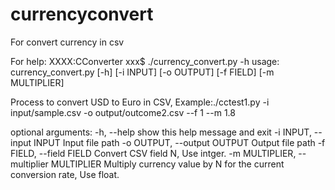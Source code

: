 # currencyconvert
For convert currency in csv

For help:
XXXX:CConverter xxx$ ./currency_convert.py -h
usage: currency_convert.py [-h] [-i INPUT] [-o OUTPUT] [-f FIELD]
                           [-m MULTIPLIER]

Process to convert USD to Euro in CSV, Example:./cctest1.py -i
input/sample.csv -o output/outcome2.csv --f 1 --m 1.8

optional arguments:
  -h, --help            show this help message and exit
  -i INPUT, --input INPUT
                        Input file path
  -o OUTPUT, --output OUTPUT
                        Output file path
  -f FIELD, --field FIELD
                        Convert CSV field N, Use intger.
  -m MULTIPLIER, --multiplier MULTIPLIER
                        Multiply currency value by N for the current
                        conversion rate, Use float.
                        
 
 

